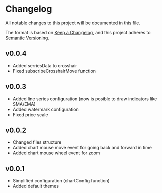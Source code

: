 # Changelog
All notable changes to this project will be documented in this file.

The format is based on [Keep a Changelog](https://keepachangelog.com/en/1.0.0/),
and this project adheres to [Semantic Versioning](https://semver.org/spec/v2.0.0.html).

## v0.0.4
- Added serriesData to crosshair
- Fixed subscribeCrosshairMove function

## v0.0.3
- Added line series configuration (now is posible to draw indicators like SMA/EMA)
- Added watermark configuration
- Fixed price scale

## v0.0.2
- Changed files structure
- Added chart mouse move event for going back and forward in time
- Added chart mouse wheel event for zoom

## v0.0.1
- Simplified configuration (chartConfig function)
- Added default themes